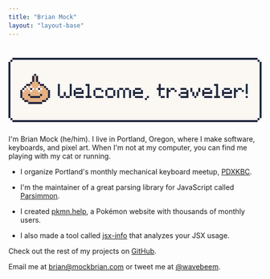 ```yaml
---
title: "Brian Mock"
layout: "layout-base"
---
```


<h1 class="welcome-header flex">
  <div class="flex flex-column">
    <div class="pixel pixel-alpha"></div>
    <div class="pixel pixel-alpha"></div>
    <div class="pixel pixel-color0 flex-auto"></div>
    <div class="pixel pixel-alpha"></div>
    <div class="pixel pixel-alpha"></div>
  </div>
  <div class="flex flex-column">
    <div class="pixel pixel-alpha"></div>
    <div class="pixel pixel-color0"></div>
    <div class="pixel pixel-color1 flex-auto"></div>
    <div class="pixel pixel-color0"></div>
    <div class="pixel pixel-alpha"></div>
  </div>
  <div class="welcome-content flex flex-column flex-auto items-center">
    <div class="pixel pixel-color0 pixel-100"></div>
    <div class="pixel pixel-color1 pixel-100"></div>
    <img
      src="/static/banner.gif"
      width="512"
      height="128"
      alt="Welcome, traveler!"
    />
    <div class="pixel pixel-color1 pixel-100"></div>
    <div class="pixel pixel-color0 pixel-100"></div>
  </div>
  <div class="flex flex-column">
    <div class="pixel pixel-alpha"></div>
    <div class="pixel pixel-color0"></div>
    <div class="pixel pixel-color1 flex-auto"></div>
    <div class="pixel pixel-color0"></div>
    <div class="pixel pixel-alpha"></div>
  </div>
  <div class="flex flex-column">
    <div class="pixel pixel-alpha"></div>
    <div class="pixel pixel-alpha"></div>
    <div class="pixel pixel-color0 flex-auto"></div>
    <div class="pixel pixel-alpha"></div>
    <div class="pixel pixel-alpha"></div>
  </div>
</h1>

I'm Brian Mock (he/him). I live in Portland, Oregon, where I make software,
keyboards, and pixel art. When I'm not at my computer, you can find me playing
with my cat or running.

- I organize Portland's monthly mechanical keyboard meetup,
  [PDXKBC](https://pdxkbc.com).

- I'm the maintainer of a great parsing library for JavaScript called
  [Parsimmon](https://github.com/jneen/parsimmon).

- I created [pkmn.help](https://pkmn.help), a Pokémon website with thousands of
  monthly users.

- I also made a tool called [jsx-info](https://www.npmjs.com/package/jsx-info)
  that analyzes your JSX usage.

Check out the rest of my projects on [GitHub](https://github.com/wavebeem).

Email me at [brian@mockbrian.com](mailto:brian@mockbrian.com) or tweet me at
[@wavebeem](https://twitter.com/wavebeem).

